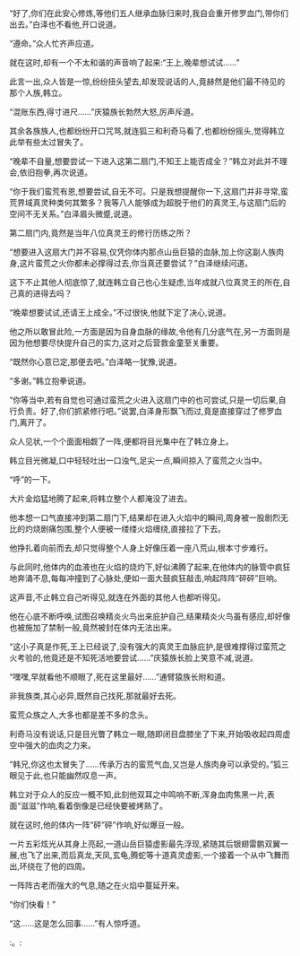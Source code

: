 
“好了,你们在此安心修炼,等他们五人继承血脉归来时,我自会重开修罗血门,带你们出去。”白泽也不看他,开口说道。

“遵命。”众人忙齐声应道。

就在这时,却有一个不太和谐的声音响了起来:“王上,晚辈想试试……”

此言一出,众人皆是一惊,纷纷扭头望去,却发现说话的人,竟赫然是他们最不待见的那个人族,韩立。

“混账东西,得寸进尺……”庆猿族长勃然大怒,厉声斥道。

其余各族族人,也都纷纷开口咒骂,就连狐三和利奇马看了,也都纷纷摇头,觉得韩立此举有些太过冒失了。

“晚辈不自量,想要尝试一下进入这第二扇门,不知王上能否成全？”韩立对此并不理会,依旧抱拳,再次说道。

“你于我们蛮荒有恩,想要尝试,自无不可。只是我想提醒你一下,这扇门并非寻常,蛮荒界域真灵种类何其繁多？我等八人能够成为超脱于他们的真灵王,与这扇门后的空间不无关系。”白泽眉头微蹙,说道。

第二扇门内,竟然是当年八位真灵王的修行历练之所？

“想要进入这扇大门并不容易,仅凭你体内那点山岳巨猿的血脉,加上你这副人族肉身,这片蛮荒之火你都未必撑得过去,你当真还要尝试？”白泽继续问道。

这下不止其他人彻底惊了,就连韩立自己也心生疑虑,当年成就八位真灵王的所在,自己真的进得去吗？

“晚辈想要试试,还请王上成全。”不过很快,他就下定了决心,说道。

他之所以敢冒此险,一方面是因为自身血脉的缘故,令他有几分底气在,另一方面则是因为他想要尽快提升自己的实力,这对之后营救金童至关重要。

“既然你心意已定,那便去吧。”白泽略一犹豫,说道。

“多谢。”韩立抱拳说道。

“你等当中,若有自觉也可通过蛮荒之火进入这扇门中的也可尝试,只是一切后果,自行负责。好了,你们抓紧修行吧。”说罢,白泽身形飘飞而过,竟是直接穿过了修罗血门,离开了。

众人见状,一个个面面相觑了一阵,便都将目光集中在了韩立身上。

韩立目光微凝,口中轻轻吐出一口浊气,足尖一点,瞬间掠入了蛮荒之火当中。

“呼”的一下。

大片金焰猛地腾了起来,将韩立整个人都淹没了进去。

他本想一口气直接冲到第二扇门下,结果却在进入火焰中的瞬间,周身被一股剧烈无比的灼烧剧痛包围,整个人便被一缕缕火焰缠绕,直接拉了下去。

他挣扎着向前而去,却只觉得整个人身上好像压着一座八荒山,根本寸步难行。

与此同时,他体内的血液也在火焰的烧灼下,好似沸腾了起来,在他体内的脉管中疯狂地奔涌不息,每每冲撞到了心脉处,便如一面大鼓疯狂敲击,响起阵阵“砰砰”巨响。

这声音,不止韩立自己听得见,就连在外面的其他人也都听得见。

他在心底不断呼唤,试图召唤精炎火鸟出来庇护自己,结果精炎火鸟虽有感应,却好像也被施加了禁制一般,竟然被封在体内无法出来。

“这小子真是作死,王上已经说了,没有强大的真灵王血脉庇护,是很难撑得过蛮荒之火考验的,他竟还是不知死活地要尝试……”庆猿族长脸上笑意不减,说道。

“嘿嘿,早就看他不顺眼了,死在这里最好……”通臂猿族长附和道。

非我族类,其心必异,既然自己找死,那就最好去死。

蛮荒众族之人,大多也都是差不多的念头。

利奇马没有说话,只是目光瞥了韩立一眼,随即闭目盘膝坐了下来,开始吸收起四周虚空中强大的血肉之力来。

“韩兄,你这也太冒失了……传承万古的蛮荒气血,又岂是人族肉身可以承受的。”狐三眼见于此,也只能幽然叹息一声。

韩立对于众人的反应一概不知,此刻他双耳之中鸣响不断,浑身血肉焦黑一片,表面“滋滋”作响,看着倒像是已经快要被烤熟了。

就在这时,他的体内一阵“砰”砰”作响,好似爆豆一般。

一片五彩炫光从其身上亮起,一道山岳巨猿虚影最先浮现,紧随其后银翅雷鹏双翼一展,也飞了出来,而后真龙,天凤,玄龟,腾蛇等十道真灵虚影,一个接着一个从中飞舞而出,环绕在了他的四周。

一阵阵古老而强大的气息,随之在火焰中蔓延开来。

“你们快看！”

“这……这是怎么回事……”有人惊呼道。

:。: